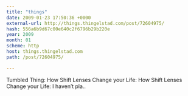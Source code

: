 ```yaml
---
title: "things"
date: 2009-01-23 17:50:36 +0000
external-url: http://things.thingelstad.com/post/72604975/
hash: 556a6b9d67c00e640c2f6796b29b220e
year: 2009
month: 01
scheme: http
host: things.thingelstad.com
path: /post/72604975/

---
```


Tumbled Thing: How Shift Lenses Change your Life: How Shift Lenses Change your Life: I haven’t pla.. 
